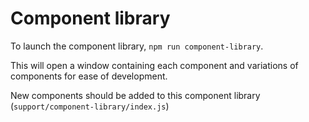 # Component library

To launch the component library, `npm run component-library`.

This will open a window containing each component and variations of components
for ease of development.

New components should be added to this component library
(`support/component-library/index.js`)
